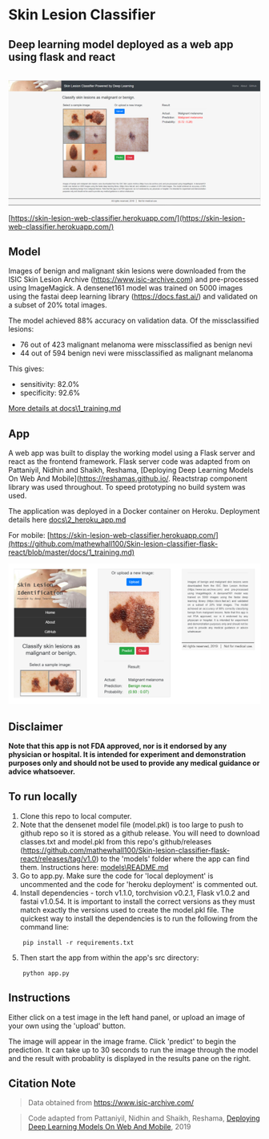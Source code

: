 # Skin Lesion Classifier 
## Deep learning model deployed as a web app using flask and react
<br />
 
<img src="images\skin_app_image_1.PNG" width="800">

[https://skin-lesion-web-classifier.herokuapp.com/](https://skin-lesion-web-classifier.herokuapp.com/)

## Model

Images of benign and malignant skin lesions were downloaded from the ISIC Skin Lesion Archive (https://www.isic-archive.com) and pre-processed using ImageMagick. A densenet161 model was trained on 5000 images using the fastai deep learning library (https://docs.fast.ai/) and validated on a subset of 20% total images.

The model achieved 88% accuracy on validation data.
Of the missclassified lesions: 
* 76 out of 423 malignant melanoma were missclassified as benign nevi
* 44 out of 594 benign nevi were missclassified as malignant melanoma 

This gives: 

* sensitivity: 82.0%
* specificity: 92.6%

[More details at docs\1_training.md](https://github.com/mathewhall100/Skin-lesion-classifier-flask-react/blob/master/docs/1_training.md)

## App

A web app was built to display the working model using a Flask server and react as the frontend framework. Flask server code was adapted from on Pattaniyil, Nidhin and Shaikh, Reshama, [Deploying Deep Learning Models On Web And Mobile](https://reshamas.github.io/. Reactstrap component library was used throughout. To speed prototyping no build system was used.

The application was deployed in a Docker container on Heroku. Deployment details here [docs\2_heroku_app.md](https://github.com/mathewhall100/Skin-lesion-classifier-flask-react/blob/master/docs/1_training.md)

For mobile: [https://skin-lesion-web-classifier.herokuapp.com/](https://github.com/mathewhall100/Skin-lesion-classifier-flask-react/blob/master/docs/1_training.md)

<img src="images\skin_app_image_3.PNG" width="800">


## Disclaimer

**Note that this app is not FDA approved, nor is it endorsed by any physician or hospital. It is intended for experiment and demonstration purposes only and should not be used to provide any medical guidance or advice whatsoever.**



## To run locally

1) Clone this repo to local computer.
2) Note that the densenet model file (model.pkl) is too large to push to github repo so it is stored as a github release. You will need to download classes.txt and model.pkl from this repo's github/releases (https://github.com/mathewhall100/Skin-lesion-classifier-flask-react/releases/tag/v1.0) to the 'models' folder where the app can find them. Instructions here: [models\README.md](https://github.com/mathewhall100/Skin-lesion-classifier-flask-react/blob/master/models/README.md)
3) Go to app.py. Make sure the code for 'local deployment' is uncommented and the code for 'heroku deployment' is commented out. 
4) Install dependencies - torch v1.1.0, torchvision v0.2.1, Flask v1.0.2 and fastai v1.0.54. It is important to install the correct versions as they must match exactly the versions used to create the model.pkl file. The quickest way to install the dependencies is to run the following from the command line: 
```
    pip install -r requirements.txt
```
5) Then start the app from within the app's src directory:
```
    python app.py
```

## Instructions

Either click on a test image in the left hand panel, or upload an image of your own using the 'upload' button. 

The image will appear in the image frame. Click 'predict' to begin the prediction. It can take up to 30 seconds to run the image through the model and the result with probablity is displayed in the results pane on the right. 

## Citation Note

> Data obtained from https://www.isic-archive.com/

>Code adapted from Pattaniyil, Nidhin and Shaikh, Reshama, [Deploying Deep Learning Models On Web And Mobile](https://reshamas.github.io/deploying-deep-learning-models-on-web-and-mobile/), 2019




 


 

 
 
 

